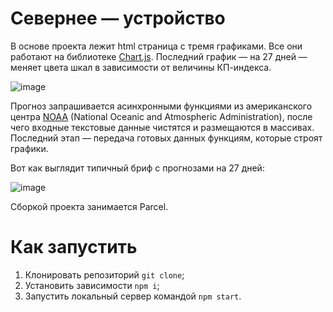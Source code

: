# Севернее — устройство

В основе проекта лежит html страница с тремя графиками. Все они работают на библиотеке [Chart.js](https://github.com/chartjs). Последний график — на 27 дней — меняет цвета шкал в зависимости от величины КП-индекса.

![image](https://user-images.githubusercontent.com/106589280/201691014-7dc40d9b-445b-47da-9bae-7987019bcdd5.png)

Прогноз запрашивается асинхронными функциями из американского центра [NOAA](https://www.swpc.noaa.gov/) (National Oceanic and Atmospheric Administration), после чего входные текстовые данные чистятся и размещаются в массивах. Последний этап — передача готовых данных функциям, которые строят графики. 

Вот как выглядит типичный бриф с  прогнозами на 27 дней:

![image](https://user-images.githubusercontent.com/106589280/201693135-def63f16-b11c-4225-a3eb-f964c0533f63.png)

Сборкой проекта занимается Parcel.

# Как запустить

1. Клонировать репозиторий `git clone`;
2. Установить зависимости `npm i`;
3. Запустить локальный сервер командой `npm start`.
